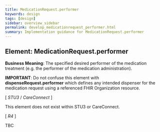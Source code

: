 ```yaml
---
title: MedicationRequest.performer
keywords: design
tags: [design]
sidebar: overview_sidebar
permalink: develop_medicationrequest_performer.html
summary: Implementation guidance for MedicationRequest.performer
---
```


## Element: MedicationRequest.performer

**Business Meaning**: The specified desired performer of the medication treatment (e.g. the performer of the medication administration).

**IMPORTANT**: Do not confuse this element with **dispenseRequest.performer** which defines any intended dispenser for the medication request using a referenced FHIR Organization resource.

[ *STU3* / *CareConnect* ]

This element does not exist within STU3 or CareConnect.
 
[ *R4* ]

TBC

